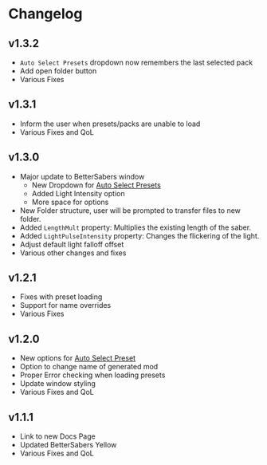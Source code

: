 # Changelog

## v1.3.2
- `Auto Select Presets` dropdown now remembers the last selected pack
- Add open folder button
- Various Fixes

## v1.3.1
- Inform the user when presets/packs are unable to load
- Various Fixes and QoL

## v1.3.0
- Major update to BetterSabers window
    - New Dropdown for [Auto Select Presets](../Tutorials/AutoPreset/)
    - Added Light Intensity option
    - More space for options
- New Folder structure, user will be prompted to transfer files to new folder.
- Added `LengthMult` property: Multiplies the existing length of the saber.
- Added `LightPulseIntensity` property: Changes the flickering of the light.
- Adjust default light falloff offset
- Various other changes and fixes

## v1.2.1
- Fixes with preset loading
- Support for name overrides
- Various Fixes

## v1.2.0
- New options for [Auto Select Preset](../Tutorials/AutoPreset/)
- Option to change name of generated mod
- Proper Error checking when loading presets
- Update window styling
- Various Fixes and QoL

## v1.1.1
- Link to new Docs Page
- Updated BetterSabers Yellow
- Various Fixes and QoL